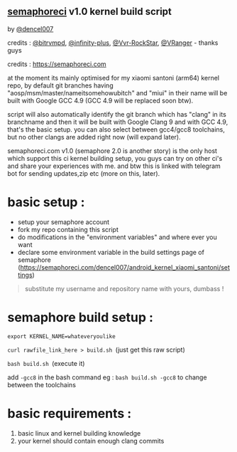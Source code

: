 ## [semaphoreci](https://semaphoreci.com/ "semaphoreci") v1.0 kernel build script 
by [@dencel007](https://github.com/dencel007 "@dencel007")

credits : [@bitrvmpd](https://github.com/bitrvmpd "@bitrvmpd"), [@infinity-plus](https://github.com/infinity-plus "@infinity-plus"), [@Vvr-RockStar](https://github.com/Vvr-RockStar "@Vvr-RockStar"), [@VRanger](https://github.com/VRanger "@VRanger") - thanks guys

credits : https://semaphoreci.com

at the moment its mainly optimised for my xiaomi santoni (arm64) kernel repo, by default git branches having "aosp/msm/master/nameitsomehowubitch" and "miui" in their name will be built with Google GCC 4.9 (GCC 4.9 will be replaced soon btw). 

script will also automatically identify the git branch which has "clang" in its branchname and then it will be built with Google Clang 9 and with GCC 4.9, that's the basic setup. you can also select between gcc4/gcc8 toolchains, but no other clangs are added right now (will expand later). 

semaphoreci.com v1.0 (semaphore 2.0 is another story) is the only host which support this ci kernel building setup, you guys can try on other ci's and share your experiences with me. and btw this is linked with telegram bot for sending updates,zip etc (more on this, later).

# basic setup :
- setup your semaphore account 
- fork my repo containing this script 
- do modifications in the "environment variables" and where ever you want 
- declare some environment variable in the build settings page of semaphore (https://semaphoreci.com/dencel007/android_kernel_xiaomi_santoni/settings)

> substitute my username and repository name with yours, dumbass !

# semaphore build setup :
`export KERNEL_NAME=whateveryoulike`

`curl rawfile_link_here > build.sh `(just get this raw script)

`bash build.sh `(execute it)

add `-gcc8` in the bash command 
eg : `bash build.sh -gcc8` 
to change between the toolchains

# basic requirements :
1. basic linux and kernel building knowledge
2. your kernel should contain enough clang commits